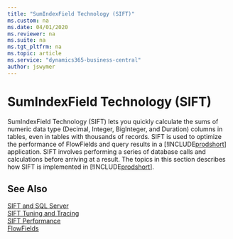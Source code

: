```yaml
---
title: "SumIndexField Technology (SIFT)"
ms.custom: na
ms.date: 04/01/2020
ms.reviewer: na
ms.suite: na
ms.tgt_pltfrm: na
ms.topic: article
ms.service: "dynamics365-business-central"
author: jswymer
---
```

# SumIndexField Technology (SIFT)
SumIndexField Technology \(SIFT\) lets you quickly calculate the sums of numeric data type \(Decimal, Integer, BigInteger, and Duration\) columns in tables, even in tables with thousands of records. SIFT is used to optimize the performance of FlowFields and query results in a [!INCLUDE[prodshort](includes/prodshort.md)] application. SIFT involves performing a series of database calls and calculations before arriving at a result. The topics in this section describes how SIFT is implemented in [!INCLUDE[prodshort](includes/prodshort.md)].  
  
## See Also  

[SIFT and SQL Server](devenv-sift-and-sql-server.md)  
[SIFT Tuning and Tracing](devenv-sift-tuning-and-tracing.md)  
[SIFT Performance](devenv-sift-performance.md)  
[FlowFields](devenv-flowfields.md)